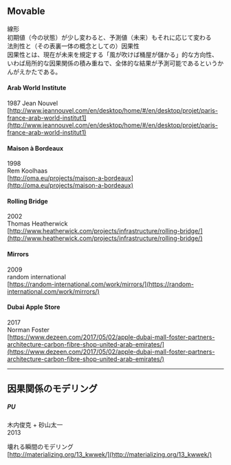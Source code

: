 ## Movable  




線形  
初期値（今の状態）が少し変わると、予測値（未来）もそれに応じて変わる  
法則性と（その表裏一体の概念としての）因果性  
因果性とは、現在が未来を規定する「風が吹けば桶屋が儲かる」的な方向性、  
いわば局所的な因果関係の積み重ねで、全体的な結果が予測可能であるというかんがえかたである。  





#### Arab World Institute  
1987
Jean Nouvel  
[http://www.jeannouvel.com/en/desktop/home/#/en/desktop/projet/paris-france-arab-world-institut1](http://www.jeannouvel.com/en/desktop/home/#/en/desktop/projet/paris-france-arab-world-institut1)


#### Maison à Bordeaux  
1998  
Rem Koolhaas  
[http://oma.eu/projects/maison-a-bordeaux](http://oma.eu/projects/maison-a-bordeaux)  

#### Rolling Bridge  
2002  
Thomas Heatherwick  
[http://www.heatherwick.com/projects/infrastructure/rolling-bridge/](http://www.heatherwick.com/projects/infrastructure/rolling-bridge/)

#### Mirrors  
2009  
random international  
[https://random-international.com/work/mirrors/](https://random-international.com/work/mirrors/)  


#### Dubai Apple Store  
2017  
Norman Foster  
[https://www.dezeen.com/2017/05/02/apple-dubai-mall-foster-partners-architecture-carbon-fibre-shop-united-arab-emirates/](https://www.dezeen.com/2017/05/02/apple-dubai-mall-foster-partners-architecture-carbon-fibre-shop-united-arab-emirates/)




---

## 因果関係のモデリング  


##### PU  
木内俊克 + 砂山太一  
2013

壊れる瞬間のモデリング  
[http://materializing.org/13_kwwek/](http://materializing.org/13_kwwek/)